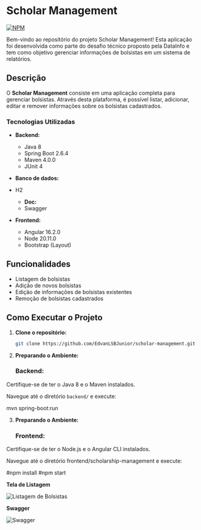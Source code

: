 # Scholar Management
[![NPM](https://img.shields.io/npm/l/react)](https://github.com/EdvanLSBJunior/dsmeta-edvan/blob/main/LICENSE) 

Bem-vindo ao repositório do projeto Scholar Management! Esta aplicação foi desenvolvida como parte do desafio técnico proposto pela DataInfo e tem como objetivo gerenciar informações de bolsistas em um sistema de relatórios.

## Descrição

O **Scholar Management** consiste em uma aplicação completa para gerenciar bolsistas. Através desta plataforma, é possível listar, adicionar, editar e remover informações sobre os bolsistas cadastrados.

### Tecnologias Utilizadas

- **Backend:**
  - Java 8
  - Spring Boot 2.6.4
  - Maven 4.0.0
  - JUnit 4

- **Banco de dados:**
- H2

  - **Doc:**
  - Swagger

- **Frontend:**
  - Angular 16.2.0
  - Node 20.11.0
  - Bootstrap (Layout)

## Funcionalidades

- Listagem de bolsistas
- Adição de novos bolsistas
- Edição de informações de bolsistas existentes
- Remoção de bolsistas cadastrados

## Como Executar o Projeto

1. **Clone o repositório:**
   ```bash
   git clone https://github.com/EdvanLSBJunior/scholar-management.git

2. **Preparando o Ambiente:**

   ### Backend:

Certifique-se de ter o Java 8 e o Maven instalados.

Navegue até o diretório `backend/` e execute:

mvn spring-boot:run

3. **Preparando o Ambiente:**

   ### Frontend:
Certifique-se de ter o Node.js e o Angular CLI instalados.

Navegue até o diretório frontend/scholarship-management e execute:

#npm install
#npm start

**Tela de Listagem**

![Listagem de Bolsistas](https://github.com/EdvanLSBJunior/assets/blob/main/Images(scholar-management)/listagem.JPG)

**Swagger**

![Swagger](https://github.com/EdvanLSBJunior/assets/blob/main/Images(scholar-management)/swagger.JPG)
